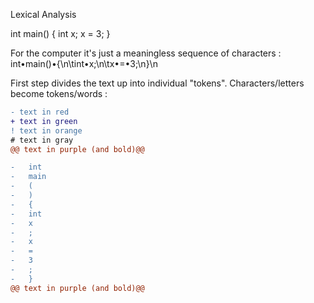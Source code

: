 
Lexical Analysis

int main() {
    int x;
    x = 3;
}

For the computer it's just a meaningless sequence of characters :
int•main()•{\n\tint•x;\n\tx•=•3;\n}\n



First step divides the text up into individual "tokens".
Characters/letters become tokens/words :

```diff
- text in red
+ text in green
! text in orange
# text in gray
@@ text in purple (and bold)@@
```

```diff
-   int
-   main
-   (
-   )
-   {
-   int
-   x
-   ;
-   x
-   =
-   3
-   ;
-   }
@@ text in purple (and bold)@@
```



